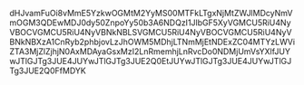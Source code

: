 dHJvamFuOi8vMmE5YzkwOGMtM2YyMS00MTFkLTgxNjMtZWJlMDcyNmVmOGM3QDEwMDJ0dy50ZnpoYy50b3A6NDQzI1JlbGF5XyVGMCU5RiU4NyVBOCVGMCU5RiU4NyVBNkNBLSVGMCU5RiU4NyVBOCVGMCU5RiU4NyVBNkNBXzA1CnRyb2phbjovLzJhOWM5MDhjLTNmMjEtNDExZC04MTYzLWViZTA3MjZlZjhjN0AxMDAyaGsxMzI2LnRmemhjLnRvcDo0NDMjUmVsYXlfJUYwJTlGJTg3JUE4JUYwJTlGJTg3JUE2Q0EtJUYwJTlGJTg3JUE4JUYwJTlGJTg3JUE2Q0FfMDYK